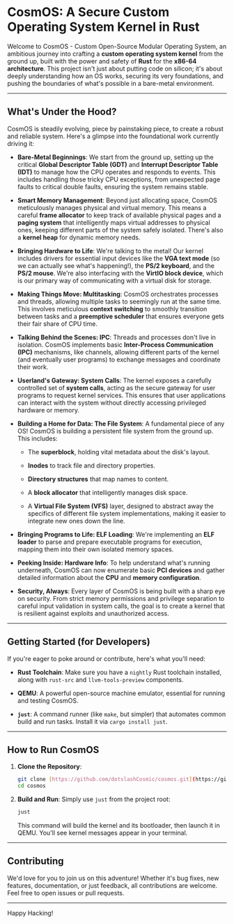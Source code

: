 # CosmOS: A Secure Custom Operating System Kernel in Rust

Welcome to CosmOS - Custom Open-Source Modular Operating System, an ambitious journey into crafting a **custom operating system kernel** from the ground up, built with the power and safety of **Rust** for the **x86-64 architecture**. This project isn't just about putting code on silicon; it's about deeply understanding how an OS works, securing its very foundations, and pushing the boundaries of what's possible in a bare-metal environment.

---

## What's Under the Hood?

CosmOS is steadily evolving, piece by painstaking piece, to create a robust and reliable system. Here's a glimpse into the foundational work currently driving it:

* **Bare-Metal Beginnings**: We start from the ground up, setting up the critical **Global Descriptor Table (GDT)** and **Interrupt Descriptor Table (IDT)** to manage how the CPU operates and responds to events. This includes handling those tricky CPU exceptions, from unexpected page faults to critical double faults, ensuring the system remains stable.

* **Smart Memory Management**: Beyond just allocating space, CosmOS meticulously manages physical and virtual memory. This means a careful **frame allocator** to keep track of available physical pages and a **paging system** that intelligently maps virtual addresses to physical ones, keeping different parts of the system safely isolated. There's also a **kernel heap** for dynamic memory needs.

* **Bringing Hardware to Life**: We're talking to the metal! Our kernel includes drivers for essential input devices like the **VGA text mode** (so we can actually see what's happening!), the **PS/2 keyboard**, and the **PS/2 mouse**. We're also interfacing with the **VirtIO block device**, which is our primary way of communicating with a virtual disk for storage.

* **Making Things Move: Multitasking**: CosmOS orchestrates processes and threads, allowing multiple tasks to seemingly run at the same time. This involves meticulous **context switching** to smoothly transition between tasks and a **preemptive scheduler** that ensures everyone gets their fair share of CPU time.

* **Talking Behind the Scenes: IPC**: Threads and processes don't live in isolation. CosmOS implements basic **Inter-Process Communication (IPC)** mechanisms, like channels, allowing different parts of the kernel (and eventually user programs) to exchange messages and coordinate their work.

* **Userland's Gateway: System Calls**: The kernel exposes a carefully controlled set of **system calls**, acting as the secure gateway for user programs to request kernel services. This ensures that user applications can interact with the system without directly accessing privileged hardware or memory.

* **Building a Home for Data: The File System**: A fundamental piece of any OS! CosmOS is building a persistent file system from the ground up. This includes:

    * The **superblock**, holding vital metadata about the disk's layout.

    * **Inodes** to track file and directory properties.

    * **Directory structures** that map names to content.

    * A **block allocator** that intelligently manages disk space.

    * A **Virtual File System (VFS)** layer, designed to abstract away the specifics of different file system implementations, making it easier to integrate new ones down the line.

* **Bringing Programs to Life: ELF Loading**: We're implementing an **ELF loader** to parse and prepare executable programs for execution, mapping them into their own isolated memory spaces.

* **Peeking Inside: Hardware Info**: To help understand what's running underneath, CosmOS can now enumerate basic **PCI devices** and gather detailed information about the **CPU** and **memory configuration**.

* **Security, Always**: Every layer of CosmOS is being built with a sharp eye on security. From strict memory permissions and privilege separation to careful input validation in system calls, the goal is to create a kernel that is resilient against exploits and unauthorized access.

---

## Getting Started (for Developers)

If you're eager to poke around or contribute, here's what you'll need:

* **Rust Toolchain**: Make sure you have a `nightly` Rust toolchain installed, along with `rust-src` and `llvm-tools-preview` components.

* **QEMU**: A powerful open-source machine emulator, essential for running and testing CosmOS.

* **`just`**: A command runner (like `make`, but simpler) that automates common build and run tasks. Install it via `cargo install just`.

---

## How to Run CosmOS

1.  **Clone the Repository**:

    ```bash
    git clone [https://github.com/dotslashCosmic/cosmos.git](https://github.com/dotslashCosmic/cosmos.git)
    cd cosmos
    ```

2.  **Build and Run**:
    Simply use `just` from the project root:

    ```bash
    just
    ```

    This command will build the kernel and its bootloader, then launch it in QEMU. You'll see kernel messages appear in your terminal.

---

## Contributing

We'd love for you to join us on this adventure! Whether it's bug fixes, new features, documentation, or just feedback, all contributions are welcome. Feel free to open issues or pull requests.

---

Happy Hacking!
